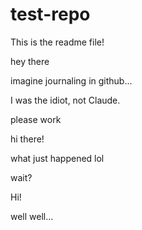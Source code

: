# test-repo
This is the readme file!


hey there

imagine journaling in github...

I was the idiot, not Claude.

please work

hi there!

what just happened lol

wait?

Hi!

well well...
